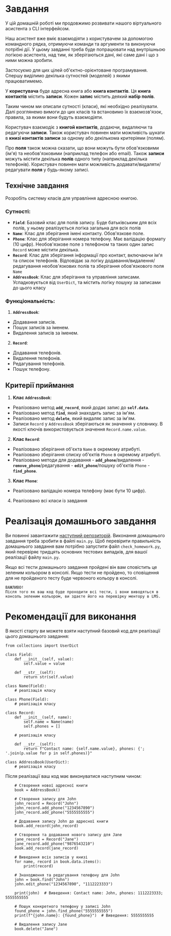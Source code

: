 # Завдання
У цій домашній роботі ми продовжимо розвивати нашого віртуального асистента з CLI інтерфейсом.

Наш асистент вже вміє взаємодіяти з користувачем за допомогою командного рядка, отримуючи команди та аргументи та виконуючи потрібні дії. У цьому завданні треба буде попрацювати над внутрішньою логікою асистента, над тим, як зберігаються дані, які саме дані і що з ними можна зробити.

Застосуємо для цих цілей об'єктно-орієнтоване програмування. Спершу виділимо декілька сутностей (моделей) з якими працюватимемо.

У **користувача** буде адресна книга або **книга контактів**. Ця **книга контактів** містить **записи**. Кожен **запис** містить деякий **набір полів**.

Таким чином ми описали сутності (класи), які необхідно реалізувати. Далі розглянемо вимоги до цих класів та встановимо їх взаємозв'язок, правила, за якими вони будуть взаємодіяти.

Користувач взаємодіє з **книгой контактів**, додаючи, видаляючи та редагуючи **записи**. Також користувач повинен мати можливість шукати в **книзі контактів записи** за одному або декількома критеріями (полям).

Про **поля** також можна сказати, що вони можуть бути обов'язковими (ім'я) та необов'язковими (наприклад телефон або email). Також **записи** можуть містити декілька **полів** одного типу (наприклад декілька телефонів). Користувач повинен мати можливість додавати/видаляти/редагувати **поля** у будь-якому записі.

## Технічне завдання
Розробіть систему класів для управління адресною книгою.

### Сутності:

- __`Field`__: Базовий клас для полів запису. Буде батьківським для всіх полів, у ньому реалізується логіка загальна для всіх полів
- __`Name`__: Клас для зберігання імені контакту. Обов'язкове поле.
- __`Phone`__: Клас для зберігання номера телефону. Має валідацію формату (10 цифр). Необов'язкове поле з телефоном та таких один запис `Record` може містити декілька.
- __`Record`__: Клас для зберігання інформації про контакт, включаючи ім'я та список телефонів. Відповідає за логіку додавання/видалення/редагування необов'язкових полів та зберігання обов'язкового поля `Name`
- __`AddressBook`__: Клас для зберігання та управління записами. Успадковується від `UserDict`, та містить логіку пошуку за записами до цього класу

### Функціональність:

1. __`AddressBook`__:
- Додавання записів.
- Пошук записів за іменем.
- Видалення записів за іменем.
2. __`Record`__:
- Додавання телефонів.
- Видалення телефонів.
- Редагування телефонів.
- Пошук телефону.

## Критерії приймання
1. __Клас `AddressBook`__:
- Реалізовано метод __`add_record`__, який додає запис до __`self.data`__.
- Реалізовано метод __`find`__, який знаходить запис за ім'ям.
- Реалізовано метод __`delete`__, який видаляє запис за ім'ям.
- Записи `Record` у `AddressBook` зберігаються як значення у словнику. В якості ключів використовується значення `Record.name.value`.
2. __Клас `Record`__:
- Реалізовано зберігання об'єкта `Name` в окремому атрибуті.
- Реалізовано зберігання списку об'єктів `Phone` в окремому атрибуті.
- Реалізовано методи для додавання - __`add_phone`__/видалення - __`remove_phone`__/редагування - __`edit_phone`__/пошуку об'єктів `Phone` - __`find_phone`__.
3. __Клас `Phone`__:
- Реалізовано валідацію номера телефону (має бути 10 цифр).
4. Реалізовано всі класи із завдання


# Реалізація домашнього завдання
Ви повинні завантажити [наступний репозиторій](https://github.com/GoIT-Python-Web/python-core-homework-10). Виконання домашнього завдання треба зробити в файлі `main.py`. Щоб перевірити правильність домашнього завдання вам потрібно запустити файл `check_homework.py`, який перевіряє тридцять основних тестових випадків, для вашої реалізації файлу `main.py`.

Якщо всі тести домашнього завдання пройдені він вам сповістить це зеленим кольором в консолі. Якщо тести не пройдено, то сповіщення для не пройденого тесту буде червоного кольору в консолі.

```
ВАЖЛИВО!
Після того як ваш код буде проходити всі тести, і вони виводяться в консоль зеленим кольором, ви здаєте його на перевірку ментору в LMS.
```

# Рекомендації для виконання
В якості старту ви можете взяти наступний базовий код для реалізації цього домашнього завдання:

~~~
from collections import UserDict

class Field:
    def __init__(self, value):
        self.value = value

    def __str__(self):
        return str(self.value)

class Name(Field):
    # реалізація класу

class Phone(Field):
    # реалізація класу

class Record:
    def __init__(self, name):
        self.name = Name(name)
        self.phones = []

    # реалізація класу

    def __str__(self):
        return f"Contact name: {self.name.value}, phones: {'; '.join(p.value for p in self.phones)}"

class AddressBook(UserDict):
    # реалізація класу
~~~

Після реалізації ваш код має виконуватися наступним чином:

~~~
    # Створення нової адресної книги
    book = AddressBook()

    # Створення запису для John
    john_record = Record("John")
    john_record.add_phone("1234567890")
    john_record.add_phone("5555555555")

    # Додавання запису John до адресної книги
    book.add_record(john_record)

    # Створення та додавання нового запису для Jane
    jane_record = Record("Jane")
    jane_record.add_phone("9876543210")
    book.add_record(jane_record)

    # Виведення всіх записів у книзі
    for name, record in book.data.items():
        print(record)

    # Знаходження та редагування телефону для John
    john = book.find("John")
    john.edit_phone("1234567890", "1112223333")

    print(john)  # Виведення: Contact name: John, phones: 1112223333; 5555555555

    # Пошук конкретного телефону у записі John
    found_phone = john.find_phone("5555555555")
    print(f"{john.name}: {found_phone}")  # Виведення: 5555555555

    # Видалення запису Jane
    book.delete("Jane")
~~~